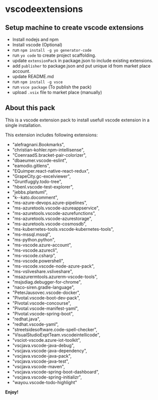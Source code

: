 # vscodeextensions

## Setup machine to create vscode extensions
- Install nodejs and npm
- Install vscode (Optional)
- run ``npm install -g yo generator-code``
- run ``yo code`` to create project scaffolding.
- update `extensionPack` in package.json to include existing extensions.
- add `publisher` to package.json and put unique id from market place account.
- update README.md
- run ``npm install -g vsce``
- run ``vsce package`` (To publish the pack)
- upload `.vsix` file to market place (manually)

## About this pack
This is a vscode extension pack to install usefull vscode extension in a single installation.

This extension includes following extensions:
- "alefragnani.Bookmarks",
- "christian-kohler.npm-intellisense",
- "CoenraadS.bracket-pair-colorizer",
- "dbaeumer.vscode-eslint",
- "eamodio.gitlens",
- "EQuimper.react-native-react-redux",
- "GrapeCity.gc-excelviewer",
- "Gruntfuggly.todo-tree",
- "hbenl.vscode-test-explorer",
- "jebbs.plantuml",
- "k--kato.docomment",
- "ms-azure-devops.azure-pipelines",
- "ms-azuretools.vscode-azureappservice",
- "ms-azuretools.vscode-azurefunctions",
- "ms-azuretools.vscode-azurestorage",
- "ms-azuretools.vscode-cosmosdb",
- "ms-kubernetes-tools.vscode-kubernetes-tools",
- "ms-mssql.mssql",
- "ms-python.python",
- "ms-vscode.azure-account",
- "ms-vscode.azurecli",
- "ms-vscode.csharp",
- "ms-vscode.powershell",
- "ms-vscode.vscode-node-azure-pack",
- "ms-vsliveshare.vsliveshare",
- "msazurermtools.azurerm-vscode-tools",
- "msjsdiag.debugger-for-chrome",
- "naco-siren.gradle-language",
- "PeterJausovec.vscode-docker",
- "Pivotal.vscode-boot-dev-pack",
- "Pivotal.vscode-concourse",
- "Pivotal.vscode-manifest-yaml",
- "Pivotal.vscode-spring-boot",
- "redhat.java",
- "redhat.vscode-yaml",
- "streetsidesoftware.code-spell-checker",
- "VisualStudioExptTeam.vscodeintellicode",
- "vsciot-vscode.azure-iot-toolkit",
- "vscjava.vscode-java-debug",
- "vscjava.vscode-java-dependency",
- "vscjava.vscode-java-pack",
- "vscjava.vscode-java-test",
- "vscjava.vscode-maven",
- "vscjava.vscode-spring-boot-dashboard",
- "vscjava.vscode-spring-initializr",
- "wayou.vscode-todo-highlight"

**Enjoy!**
